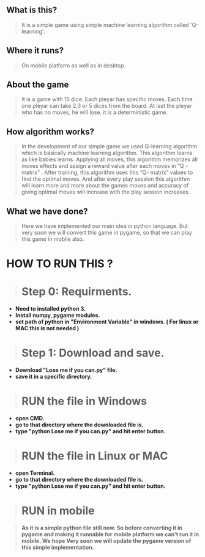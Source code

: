 ## <b>What is this?</b>

>It is a simple game using simple machine learning algorithm called 'Q-learning'.

## <b>Where it runs?</b>

>On mobile platform as well as in desktop.

## <b>About the game</b>

>It is a game with 15 dice. Each pleyar has specific moves. Each time one pleyar can take 2,3 or 5 dices from the board. At last the pleyar who has no moves, he will lose. it is a deterministic game. 

## <b>How algorithm works?</b> 

>In the development of our simple game we used Q-learning algorithm which is basically machine learning algorithm. This algorithm learns as like babies learns. Applying  all moves, this algorithm memorizes all moves effects and assign a reward value after each moves in “Q -matrix” . After training, this algorithm uses this “Q- matrix” values to find the optimal moves. And after every play session this algorithm will learn more and more about the games moves and accuracy of giving optimal moves will increase with the play session increases.  


## <b>What we have done?</b>

>Here we have implemented our main idea in python language. But very soon we will convert this game in pygame, so that we can play this game in mobile also. 

# <b>HOW TO RUN THIS</b> ?
 
> # <b>Step 0: Requirments.</b>

 - <b>Need to installed python 3.</b>
 - <b>Install numpy, pygame modules.</b>
 - <b>set path of python in "Environment Variable" in windows. ( For linux or MAC this is not needed )</b>
 
> # <b>Step 1: Download and save.
 - <b>Download "Lose me if you can.py" file.</b>
 - <b>save it in a specific directory.</b>
 
> # <b>RUN the file in Windows</b>
 - <b>open CMD.</b>
 - <b>go to that directory where the downloaded file is.</b>
 - <b>type "python Lose me if you can.py" and hit enter button.</b>
 
 
> # <b>RUN the file in Linux or MAC</b>
 - <b>open Terminal.</b>
 - <b>go to that directory where the downloaded file is.</b>
 - <b>type "python Lose me if you can.py" and hit enter button.</b>


> # <b>RUN in mobile</b>
 
 > As it is a simple python file still now. So before converting it in pygame and making it runnable for mobile platform we can't run it in mobile. We hope Very soon we will update the pygame version of this simple implementation.  
